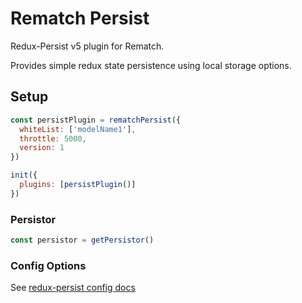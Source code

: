 # Rematch Persist

Redux-Persist v5 plugin for Rematch.

Provides simple redux state persistence using local storage options.

## Setup

```js
const persistPlugin = rematchPersist({
  whiteList: ['modelName1'],
  throttle: 5000,
  version: 1
})

init({
  plugins: [persistPlugin()]
})
```

### Persistor

```js
const persistor = getPersistor()
```

### Config Options

See [redux-persist config docs](https://github.com/rt2zz/redux-persist/blob/master/docs/api.md#type-persistconfig)
